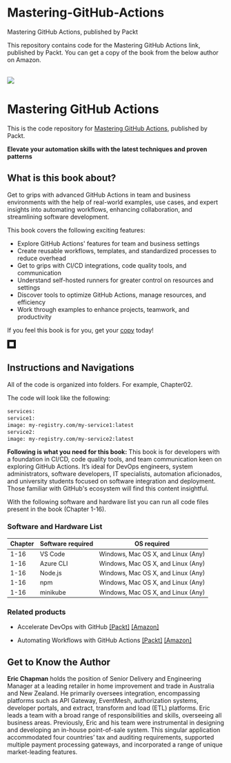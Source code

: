 # Mastering-GitHub-Actions
Mastering GitHub Actions, published by Packt

This repository contains code for the Mastering GitHub Actions link, published by Packt. You can get a copy of the book from the below author on Amazon.

<br />
<a href="https://www.amazon.com/stores/Eric-Chapman/author/B0CWCYSB17?ref=ap_rdr&isDramIntegrated=true&shoppingPortalEnabled=true"><img src="https://img.shields.io/badge/amazon%20author-52b5f7?style=for-the-badge&logo=amazon%20alexa&logoColor=white" /></a>

# Mastering GitHub Actions

<a href="https://www.packtpub.com/product/mastering-github-actions/9781805128625?utm_source=github&utm_medium=repository&utm_campaign=9781805128625"><img src="" alt="" height="256px" align="right"></a>

This is the code repository for [Mastering GitHub Actions](https://www.packtpub.com/product/mastering-github-actions/9781805128625?utm_source=github&utm_medium=repository&utm_campaign=9781805128625), published by Packt.

**Elevate your automation skills with the latest techniques and proven patterns**

## What is this book about?
Get to grips with advanced GitHub Actions in team and business environments with the help of real-world examples, use cases, and expert insights into automating workflows, enhancing collaboration, and streamlining software development.

This book covers the following exciting features:
* Explore GitHub Actions' features for team and business settings
* Create reusable workflows, templates, and standardized processes to reduce overhead
* Get to grips with CI/CD integrations, code quality tools, and communication
* Understand self-hosted runners for greater control on resources and settings
* Discover tools to optimize GitHub Actions, manage resources, and efficiency
* Work through examples to enhance projects, teamwork, and productivity

If you feel this book is for you, get your [copy](https://www.amazon.com/dp/1805128620) today!

<a href="https://www.packtpub.com/?utm_source=github&utm_medium=banner&utm_campaign=GitHubBanner"><img src="https://raw.githubusercontent.com/PacktPublishing/GitHub/master/GitHub.png" 
alt="https://www.packtpub.com/" border="5" /></a>

## Instructions and Navigations
All of the code is organized into folders. For example, Chapter02.

The code will look like the following:
```
services:
service1:
image: my-registry.com/my-service1:latest
service2:
image: my-registry.com/my-service2:latest
```

**Following is what you need for this book:**
This book is for developers with a foundation in CI/CD, code quality tools, and team communication keen on exploring GitHub Actions. It’s ideal for DevOps engineers, system administrators, software developers, IT specialists, automation aficionados, and university students focused on software integration and deployment. Those familiar with GitHub's ecosystem will find this content insightful.

With the following software and hardware list you can run all code files present in the book (Chapter 1-16).
### Software and Hardware List
| Chapter | Software required | OS required |
| -------- | ------------------------------------ | ----------------------------------- |
| 1-16 | VS Code | Windows, Mac OS X, and Linux (Any) |
| 1-16 | Azure CLI | Windows, Mac OS X, and Linux (Any) |
| 1-16 | Node.js | Windows, Mac OS X, and Linux (Any) |
| 1-16 | npm | Windows, Mac OS X, and Linux (Any) |
| 1-16 | minikube | Windows, Mac OS X, and Linux (Any) |

### Related products
*  Accelerate DevOps with GitHub [[Packt]](https://www.packtpub.com/product/accelerate-devops-with-github/9781801813358?utm_source=github&utm_medium=repository&utm_campaign=9781801813358) [[Amazon]](https://www.amazon.com/dp/1801813353)

*  Automating Workflows with GitHub Actions [[Packt]](https://www.packtpub.com/product/automating-workflows-with-github-actions/9781800560406?utm_source=github&utm_medium=repository&utm_campaign=9781800560406) [[Amazon]](https://www.amazon.com/dp/1800560400)

## Get to Know the Author
**Eric Chapman**
holds the position of Senior Delivery and Engineering Manager at a leading retailer in home improvement and trade in Australia and New Zealand. He primarily oversees integration, encompassing platforms such as API Gateway, EventMesh, authorization systems, developer portals, and extract, transform and load (ETL) platforms. Eric leads a team with a broad range of responsibilities and skills, overseeing all business areas.
Previously, Eric and his team were instrumental in designing and developing an in-house point-of-sale system. This singular application accommodated four countries&rsquo; tax and auditing requirements, supported multiple payment processing gateways, and incorporated a range of unique market-leading features.
